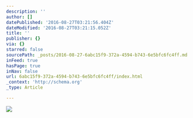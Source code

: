 ```yaml
---
description: ''
author: []
datePublished: '2016-08-27T03:21:56.404Z'
dateModified: '2016-08-27T03:21:15.052Z'
title: ''
publisher: {}
via: {}
starred: false
sourcePath: _posts/2016-08-27-6abc15f9-372a-4594-b743-6e5bfc6fc4ff.md
inFeed: true
hasPage: true
inNav: false
url: 6abc15f9-372a-4594-b743-6e5bfc6fc4ff/index.html
_context: 'http://schema.org'
_type: Article

---
```

![](https://the-grid-user-content.s3-us-west-2.amazonaws.com/59ecf40f-ae40-4016-929c-cb790d9bbca7.jpg)